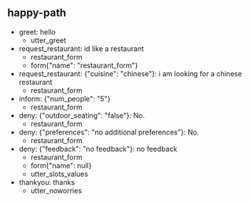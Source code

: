 ## happy-path
* greet: hello
    - utter_greet
* request_restaurant: id like a restaurant
    - restaurant_form
    - form{"name": "restaurant_form"}
* request_restaurant: {"cuisine": "chinese"}: i am looking for a chinese restaurant
    - restaurant_form
* inform: {"num_people": "5"}
    - restaurant_form
* deny: {"outdoor_seating": "false"}: No.
    - restaurant_form
* deny: {"preferences": "no additional preferences"}: No.
    - restaurant_form
* deny: {"feedback": "no feedback"}: no feedback
    - restaurant_form
    - form{"name": null}
    - utter_slots_values
* thankyou: thanks
    - utter_noworries